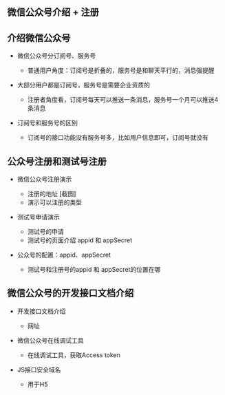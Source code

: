 
## 微信公众号介绍 + 注册

## 介绍微信公众号

- 微信公众号分订阅号、服务号
	- 普通用户角度：订阅号是折叠的，服务号是和聊天平行的，消息强提醒

- 大部分用户都是订阅号，服务号是需要企业资质的
    - 注册者角度看，订阅号每天可以推送一条消息，服务号一个月可以推送4条消息
	
- 订阅号和服务号的区别
   - 订阅号的接口功能没有服务号多，比如用户信息即可，订阅号就没有


## 公众号注册和测试号注册

- 微信公众号注册演示
    - 注册的地址 [截图]
    - 演示可以注册的类型

- 测试号申请演示
    - 测试号的申请
    - 测试号的页面介绍 appid 和 appSecret

- 公众号的配置：appid、appSecret
    - 测试号和注册号的appid 和 appSecret的位置在哪

## 微信公众号的开发接口文档介绍

- 开发接口文档介绍
    - 网址

- 微信公众号在线调试工具
    - 在线调试工具，获取Access token
   
- JS接口安全域名
    - 用于H5
    







